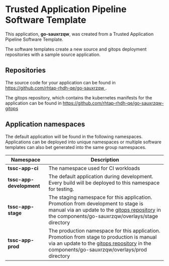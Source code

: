 # Trusted Application Pipeline Software Template

This application, **go-sauxrzqw**, was created from a Trusted Application Pipeline Software Template.

The software templates create a new source and gitops deployment repositories with a sample source application. 

## Repositories

The source code for your application can be found in [https://github.com/rhtap-rhdh-qe/go-sauxrzqw ](https://github.com/rhtap-rhdh-qe/go-sauxrzqw ).
 
The gitops repository, which contains the kubernetes manifests for the application can be found in 
[https://github.com/rhtap-rhdh-qe/go-sauxrzqw-gitops ](https://github.com/rhtap-rhdh-qe/go-sauxrzqw-gitops ) 

## Application namespaces 

The default application will be found in the following namespaces. Applications can be deployed into unique namespaces or multiple software templates can also bet generated into the same group namespaces.  

|  Namespace   |  Description   |  
| -------- | -------- |
| **tssc-app-ci** | The namespace used for CI workloads |
| **tssc-app-development** | The default application during development. Every build will be deployed to this namespace for testing. |
| **tssc-app-stage** | The staging namespace for this application. Promotion from development to stage is manual via an update to the [gitops repository](https://github.com/rhtap-rhdh-qe/go-sauxrzqw-gitops ) in the components/go-sauxrzqw/overlays/stage directory |
| **tssc-app-prod** | The production namespace for this application. Promotion from stage to production is manual via an update to the [gitops repository](https://github.com/rhtap-rhdh-qe/go-sauxrzqw-gitops ) in the components/go-sauxrzqw/overlays/prod directory |